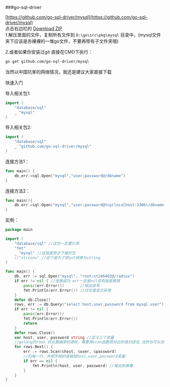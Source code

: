 ###go-sql-driver

[https://github.com/go-sql-driver/mysql](https://github.com/go-sql-driver/mysql)        
点击右边栏的 [Download ZIP](https://codeload.github.com/go-sql-driver/mysql/zip/master)           
1.解压里面的文件，复制所有文件到 `D:\go\src\pkg\mysql` 目录中，(mysql文件夹下应该是赤裸裸的一堆go文件，不要再带有子文件夹哦)         

2.或者如果你安装过git 直接在CMD下执行：         
```bash
go get github.com/go-sql-driver/mysql
```
当然以中国坑爹的网络情况，我还是建议大家直接下载

快速入门

导入相关包1:
```go
import (
	"database/sql"
	_ "mysql"
)
```
导入相关包2:
```go
import (
	"database/sql"
	_ "github.com/go-sql-driver/mysql"
)
```
连接方法1：
```go
func main() {
	db,err:=sql.Open("mysql","user:password@/dbname")
}
```
连接方法2：
```go
func main(){
	db.err:=sql.Open("mysql","user:password@tcp(localhost:3306)/dbname?charset=utf8")
}
```

实例：
```go
package main

import (
	"database/sql" //这包一定要引用
	"fmt"
	_ "mysql" //这就是刚才下载的包
	//"strconv" //这个是为了把int转换为string
)

func main() {
	db, err := sql.Open("mysql", "root:xt246402@/radius")
	if err != nil { //连接成功 err一定是nil否则就是报错
		panic(err.Error())       //抛出异常
		fmt.Println(err.Error()) //仅仅是显示异常
	}
	defer db.Close()                                                   //只有在前面用了 panic 这时defer才能起作用
	rows, err := db.Query("select host,user,password from mysql.user") //mysql查询
	if err != nil {
		panic(err.Error())
		fmt.Println(err.Error())
		return
	}
	defer rows.Close()
	var host, user, password string //定义三个变量
	//golang的rows 好比数据库的游标，需要用scan函数把对应的值扫进去.当然也可以自己循环它的属性索引不过不建议这么做。程序可读性太差
	for rows.Next() {
		err := rows.Scan(&host, &user, &password)
		//扫每一行，并把字段的值赋给host,user,password变量
		if err == nil {
			fmt.Println(host, user, password) //输出到屏幕
		}
	}
}
```
